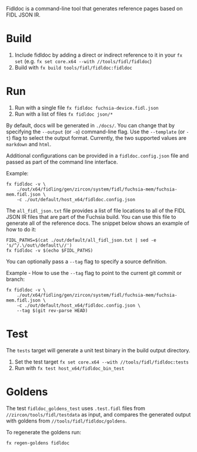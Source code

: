 Fidldoc is a command-line tool that generates reference pages based on FIDL JSON IR.

# Build
1. Include fidldoc by adding a direct or indirect reference to it in your `fx set` (e.g. `fx set core.x64 --with //tools/fidl/fidldoc`)
1. Build with `fx build tools/fidl/fidldoc:fidldoc`

# Run
1. Run with a single file `fx fidldoc fuchsia-device.fidl.json`
1. Run with a list of files `fx fidldoc json/*`

By default, docs will be generated in `./docs/`. You can change that by specifying the `--output` (or `-o`) command-line flag.
Use the `--template` (or `-t`) flag to select the output format. Currently, the two supported values are `markdown` and `html`.

Additional configurations can be provided in a `fidldoc.config.json` file and passed as part of the command
line interface.

Example:

```
fx fidldoc -v \
    ./out/x64/fidling/gen/zircon/system/fidl/fuchsia-mem/fuchsia-mem.fidl.json \
    -c ./out/default/host_x64/fidldoc.config.json
```

The `all_fidl_json.txt` file provides a list of file locations to all of the FIDL JSON IR files that
are part of the Fuchsia build. You can use this file to generate all of the reference docs.
The snippet below shows an example of how to do it:

```
FIDL_PATHS=$(cat ./out/default/all_fidl_json.txt | sed -e 's/^/.\/out\/default\//')
fx fidldoc -v $(echo $FIDL_PATHS)
```

You can optionally pass a `--tag` flag to specify a source definition.

Example - How to use the `--tag` flag to point to the current git commit or branch:

```
fx fidldoc -v \
    ./out/x64/fidling/gen/zircon/system/fidl/fuchsia-mem/fuchsia-mem.fidl.json \
    -c ./out/default/host_x64/fidldoc.config.json \
    --tag $(git rev-parse HEAD)
```

# Test
The `tests` target will generate a unit test binary in the build output directory.

1. Set the test target `fx set core.x64 --with //tools/fidl/fidldoc:tests`
1. Run with `fx test host_x64/fidldoc_bin_test`

# Goldens
The test `fidldoc_goldens_test` uses `.test.fidl` files from
`//zircon/tools/fidl/testdata` as input, and compares the generated output with
goldens from `//tools/fidl/fidldoc/goldens`.

To regenerate the goldens run:

```
fx regen-goldens fidldoc
```
